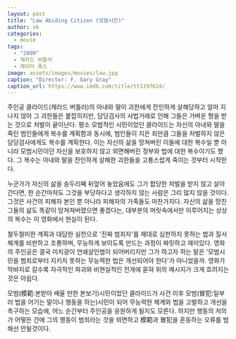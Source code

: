```yaml
---
layout: post
title: "Law Abiding Citizen (모범시민)"
author: sk
categories:
  - movie
tags:
  - "2009"
  - 제라드 버틀러
  - 제이미 폭스
image: assets/images/movies/law.jpg
caption: "Director: F. Gary Gray"
caption_url: https://www.imdb.com/title/tt1197624/
---
```

주인공 클라이드(제라드 버틀러)의 아내와 딸이 괴한에게 잔인하게 살해당하고 얼마 지나지 않아 그 괴한들은 붙잡히지만, 담당검사의 사법거래로 인해 그들은 가벼운 형을 받는 것으로 처벌이 끝이난다. 평소 모범적인 시민이었던 클라이드는 자신의 아내와 딸을 죽인 범인들에게 복수를 계획함과 동시에, 범인들이 지은 죄만큼 그들을 처벌하지 않은 담당검사에게도 복수를 계획한다. 이는 자신의 삶을 망쳐버린 이들에 대한 복수일 뿐 아니라 모범시민이던 자신을 보호하지 않고 외면해버린 정부와 법에 대한 복수이기도 했다. 그 복수는 아내와 딸을 잔인하게 살해한 괴한들을 고통스럽게 죽이는 것부터 시작한다.

누군가가 자신의 삶을 송두리째 뒤엎어 놓았음에도 그가 합당한 처벌을 받지 않고 살아간다면, 한 순간마저도 그것을 부당하다고 생각하지 않는 사람은 그리 많지 않을 것이다. 그것은 사건의 피해자 본인 뿐 아니라 피해자의 가족들도 마찬가지다. 자신의 삶을 망친 그들의 삶도 똑같이 망쳐져버렸으면 좋겠다는, 대부분의 머릿속에서만 이루어지는 상상의 복수는 이 영화에서 현실이 된다.

철두철미한 계획과 대담한 실천으로 '진짜 범죄자'를 제대로 심판하지 못하는 법과 질서체계를 비판하고 조롱하며, 무능하게 보이도록 만드는 과정이 짜릿하고 재미있다. 영화의 주인공은 결국 미치광이 연쇄살인범이 되어버리지만 그가 하고자 하는 말은 '모범시민을 범죄로부터 지키지 못하는 무능력한 법은 개선되어야 한다'가 아니었을까. 영화가 막바지로 갈수록 자극적인 파괴와 비현실적인 전개에 묻혀 위의 메시지가 크게 흐려지는 것은 아쉽다.

모범(模範:본받아 배울 만한 본보기)시민이었던 클라이드가 사건 이후 모범(冒犯:일부러 법을 어기는 말이나 행동을 하는)시민이 되어 무능력한 체계와 법을 고발하고 개선을 촉구하는 모습에, 어느 순간부터 주인공을 응원하게 될지도 모른다. 하지만 행동의 저의가 어떻든 간에 그의 행동이 범죄라는 것을 외면하고 模範과 冒犯을 혼동하는 오류를 범해선 안될것이다.